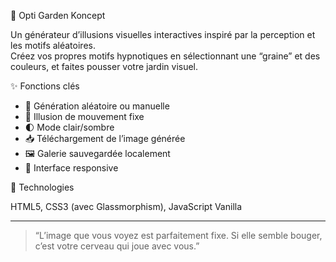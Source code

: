 🌱 Opti Garden Koncept

Un générateur d’illusions visuelles interactives inspiré par la perception et les motifs aléatoires.  
Créez vos propres motifs hypnotiques en sélectionnant une “graine” et des couleurs, et faites pousser votre jardin visuel.

✨ Fonctions clés

- 🎨 Génération aléatoire ou manuelle
- 🌌 Illusion de mouvement fixe
- 🌓 Mode clair/sombre
- 📥 Téléchargement de l’image générée
- 🖼️ Galerie sauvegardée localement
- 📱 Interface responsive

🔧 Technologies

HTML5, CSS3 (avec Glassmorphism), JavaScript Vanilla

---

> “L’image que vous voyez est parfaitement fixe. Si elle semble bouger, c’est votre cerveau qui joue avec vous.”
